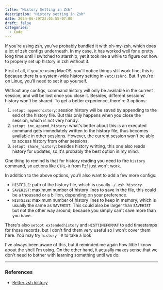 ```yaml
---
title: "History Setting in Zsh"
description: "History setting in Zsh"
date: 2024-06-29T22:05:55-07:00
draft: false
categories:
  - Code
---
```


If you're using zsh, you've probably bundled it with oh-my-zsh, which does a lot of zsh configs underneath. In my case, it has worked well for a pretty long time until I switched to starship, yet it took me a while to figure out how to properly set up history in zsh without it.

First of all, if you're using MacOS, you'll notice things still work fine, this is because there is a system-wide history setting in `/etc/zshrc`. But if you're on Linux, you'll need to set it up yourself.

Without any configs, command history will only be available in the current session, and will be lost once you close it. Besides, different sessions' history won't be shared. To get a better experience, there're 3 options:

1. `setopt appendhistory`: session history will be saved by appending to the end of the history file. But this only happens when you close the session, which is not very handy.
2. `setopt inc_append_history`: what's better about this is an executed command gets immediately written to the history file, thus becomes available in other sessions. However, the current session won't be able to access history from other sessions.
3. `setopt share_history`: besides history writting, this one also reads history for updates, so it's probably the best option in my mind.

One thing to remind is that for history reading you need to fire `history` command, so actions like `CTRL-R` from Fzf just won't work.

In addition to the above options, you'll also want to add a few more configs:

- `HISTFILE`: path of the history file, which is usually `~/.zsh_history`.
- `SAVEHIST`: maximum number of history lines to save in the file, this could be a thousand or a billion, depending on your preference.
- `HISTSIZE`: maximum number of history lines to keep in memory, which is usually the same as `SAVEHIST`. This could also be larger than `SAVEHIST` but not the other way around, because you simply can't save more than you have.

There's also `setopt extendedhistory` and `HISTTIMEFORMAT` to add timestamps for those records, but I don't find them very useful so I won't cover them here. You may try `history -E` to take a look.

I've always been aware of this, but it reminded me again how little I know about the shell I'm using. On the other hand, it actually makes sense that we don't need to bother with learning something until we do.

---

### References

- [Better zsh history](https://www.soberkoder.com/better-zsh-history/)
